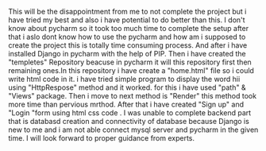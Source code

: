 This will be the disappointment from me to not complete the project but i have tried my best and also i have potential to do better than this.
I don't know about pycharm so it took too much time to complete the setup after that i aslo dont know how to use the pycharm and how am i supposed to create the project this is totally time consuming process. And after i have installed Django in pycharm with the help of PIP. 
Then i have created the "templetes" Repository beacuse in pycharm it will this repository first then remaining ones.In this repository i have create a "home.html" file so i could write html code in it.
i have tried simple program to display the word hii using "HttpRespose" method and it worked. for this i have used "path" & "Views" package.
Then i move to next method is "Render" this method took more time than pervious mrthod.
After that i have created "Sign up" and "Login "form using html css code .
I was unable to complete backend part that is databasd creation and connectivity of database because Django is new to me and i am not able connect mysql server and pycharm in the given time.
I will look forward to proper guidance from experts.
